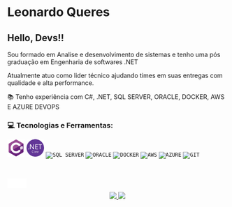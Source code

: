 <h1 align="left">Leonardo Queres</h1>

## Hello, Devs!!
<div display="inline-block">
<p align="left">Sou formado em Analise e desenvolvimento de sistemas e tenho uma pós graduação em Engenharia de softwares .NET</p>
<p align="left">Atualmente atuo como lider técnico ajudando times em suas entregas com qualidade e alta performance.</p>
<p align="left">📚 Tenho experiência com C#, .NET, SQL SERVER, ORACLE, DOCKER, AWS E AZURE DEVOPS</p>
</div>


### :computer: Tecnologias e Ferramentas: 
<code><img width="40px" src="https://github.com/devicons/devicon/blob/v2.16.0/icons/csharp/csharp-original.svg" title = "CSHARP"/></code>
<code><img width="40px" src="https://github.com/devicons/devicon/blob/v2.16.0/icons/dotnetcore/dotnetcore-original.svg" title = "DOTNET"/></code>
<code><img width="40px" src="https://cdn.jsdelivr.net/gh/devicons/devicon@latest/icons/microsoftsqlserver/microsoftsqlserver-plain-wordmark.svg" title = "SQL SERVER"/></code>
<code><img width="40px" src="https://cdn.jsdelivr.net/gh/devicons/devicon@latest/icons/oracle/oracle-original.svg" title = "ORACLE"/></code>
<code><img width="40px" src="https://cdn.jsdelivr.net/gh/devicons/devicon@latest/icons/docker/docker-original-wordmark.svg" title = "DOCKER"/></code>
<code><img width="40px" src="https://cdn.jsdelivr.net/gh/devicons/devicon@latest/icons/amazonwebservices/amazonwebservices-plain-wordmark.svg" title = "AWS"/></code>
<code><img width="40px" src="https://cdn.jsdelivr.net/gh/devicons/devicon@latest/icons/azure/azure-original-wordmark.svg" title = "AZURE"/></code>
<code><img src="https://cdn.jsdelivr.net/gh/devicons/devicon@latest/icons/git/git-original-wordmark.svg" title = "GIT"/></code>

</br>

<a href="https://www.instagram.com/leoqueresrj" target="_blank"><img align="left" alt="Instagram" width="22px" src="https://github.com/Aakarsh-B/trying-repos/blob/master/insta.svg" />
<a href="hhttps://www.linkedin.com/in/leonardo-queres-aa02722a" target="_blank"><img align="left" alt="LinkedIn" width="22px" src="https://github.com/Aakarsh-B/trying-repos/blob/master/linkedin.svg" />

</br>
<p align="center">
<a href="https://github.com/LeonardoQueres">
  <img height="180em" src="https://github-readme-stats-eight-theta.vercel.app/api?username=LeonardoQueres&show_icons=true&theme=algolia&include_all_commits=true&count_private=true"/>
  <img height="180em" src="https://github-readme-stats-eight-theta.vercel.app/api/top-langs/?username=LeonardoQueres&layout=compact&langs_count=8&theme=algolia"/>
</a>
</p>
